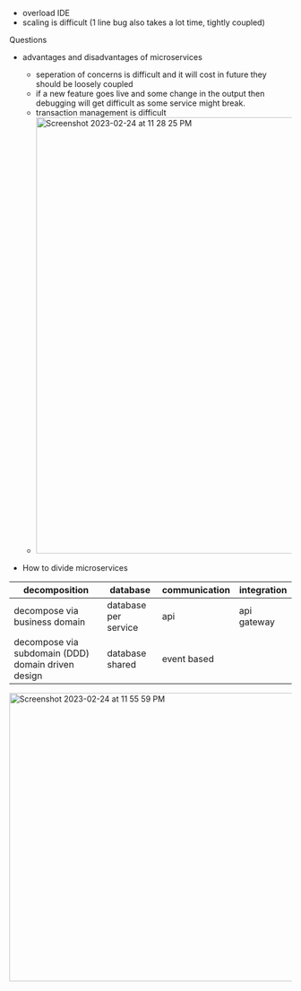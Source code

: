 - overload IDE
- scaling is difficult (1 line bug also takes a lot time, tightly coupled)


Questions
- advantages and disadvantages of microservices
  - seperation of concerns is difficult and it will cost in future they should be loosely coupled
  - if a new feature goes live and some change in the output then debugging will get difficult as some service might break.
  - transaction management is difficult
  - <img width="779" alt="Screenshot 2023-02-24 at 11 28 25 PM" src="https://user-images.githubusercontent.com/52795644/221254661-7e997367-e8ba-40a4-9cbb-fd411f78572b.png">

- How to divide microservices

| decomposition | database | communication | integration | 
| --------------| -------- | ------------- | ------------|
| decompose via business domain | database per service|  api | api gateway | 
| decompose via subdomain (DDD) domain driven design | database shared | event  based | |

<img width="515" alt="Screenshot 2023-02-24 at 11 55 59 PM" src="https://user-images.githubusercontent.com/52795644/221260107-d61a4fab-17bc-4fce-8ec7-e153378e5627.png">
